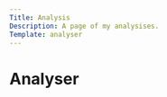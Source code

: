 ```yaml
---
Title: Analysis
Description: A page of my analysises.
Template: analyser
---
```


Analyser
========================

